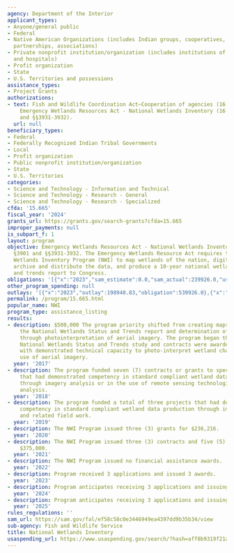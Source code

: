 ```yaml
---
agency: Department of the Interior
applicant_types:
- Anyone/general public
- Federal
- Native American Organizations (includes Indian groups, cooperatives, corporations,
  partnerships, associations)
- Private nonprofit institution/organization (includes institutions of higher education
  and hospitals)
- Profit organization
- State
- U.S. Territories and possessions
assistance_types:
- Project Grants
authorizations:
- text: Fish and Wildlife Coordination Act—Cooperation of agencies (16 U.S.C. §661);
    Emergency Wetlands Resources Act - National Wetlands Inventory (16 U.S.C. §3901
    and §§3931-3932).
  url: null
beneficiary_types:
- Federal
- Federally Recognized Indian Tribal Governments
- Local
- Profit organization
- Public nonprofit institution/organization
- State
- U.S. Territories
categories:
- Science and Technology - Information and Technical
- Science and Technology - Research - General
- Science and Technology - Research - Specialized
cfda: '15.665'
fiscal_year: '2024'
grants_url: https://grants.gov/search-grants?cfda=15.665
improper_payments: null
is_subpart_f: 1
layout: program
objective: Emergency Wetlands Resources Act - National Wetlands Inventory, 16 U.S.C.
  §3901 and §§3931-3932. The Emergency Wetlands Resource Act requires the National
  Wetlands Inventory Program (NWI) to map wetlands of the nation, digitize the maps,
  archive and distribute the data, and produce a 10-year national wetlands status
  and trends report to Congress.
obligations: '[{"x":"2023","sam_estimate":0.0,"sam_actual":239926.0,"usa_spending_actual":187200.63},{"x":"2024","sam_estimate":0.0,"sam_actual":200000.0,"usa_spending_actual":1017710.0},{"x":"2025","sam_estimate":0.0,"sam_actual":199998.0,"usa_spending_actual":0.0}]'
other_program_spending: null
outlays: '[{"x":"2023","outlay":198940.83,"obligation":539926.0},{"x":"2024","outlay":0.0,"obligation":665710.0},{"x":"2025","outlay":0.0,"obligation":0.0}]'
permalink: /program/15.665.html
popular_name: NWI
program_type: assistance_listing
results:
- description: $500,000 The program priority shifted from creating maps to initiating
    the National Wetlands Status and Trends report and determination of wetland change
    through photointerpretation of aerial imagery. The program began the five year
    National Wetlands Status and Trends study and contracts were awarded to companies
    with demonstrated technical capacity to photo-interpret wetland change through
    use of aerial imagery.
  year: '2017'
- description: The program funded seven (7) contracts or grants to specific cooperators
    that had demonstrated competency in standard compliant wetland data production
    through imagery analysis or in the use of remote sensing technologies for wetland
    analysis.
  year: '2018'
- description: The program funded a total of three projects that had demonstrated
    competency in standard compliant wetland data production through imagery analysis
    and related field work.
  year: '2019'
- description: The NWI Program issued three (3) grants for $236,216.
  year: '2020'
- description: The NWI Program issued three (3) contracts and five (5) grants for
    $375,000.
  year: '2021'
- description: The NWI Program issued no financial assistance awards.
  year: '2022'
- description: Program received 3 applications and issued 3 awards.
  year: '2023'
- description: Program anticipates receiving 3 applications and issuing 3 awards.
  year: '2024'
- description: Program anticipates receiving 3 applications and issuing 3 awards.
  year: '2025'
rules_regulations: ''
sam_url: https://sam.gov/fal/ef58c58c0e3446949ea4397dd9b35b34/view
sub-agency: Fish and Wildlife Service
title: National Wetlands Inventory
usaspending_url: https://www.usaspending.gov/search/?hash=aff0b9319f21a60f4b1451c7153ab19f
---
```

